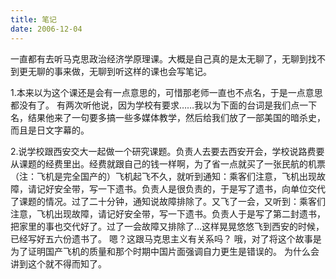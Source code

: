 ```yaml
---
title: 笔记
date: 2006-12-04
---
```

一直都有去听马克思政治经济学原理课。大概是自己真的是太无聊了，无聊到找不到更无聊的事来做，无聊到听这样的课也会写笔记。
 
1.本来以为这个课还是会有一点意思的，可惜那老师一直也不点名，于是一点意思都没有了。
有两次听他说，因为学校有要求……我以为下面的台词是我们点一下名，结果他来了一句要多搞一些多媒体教学，然后给我们放了一部美国的暗杀史，而且是日文字幕的。

2.说学校跟西安交大一起做一个研究课题。负责人去要去西安开会，学校说路费要从课题的经费里出。经费就跟自己的钱一样啊，为了省一点就买了一张民航的机票（注：飞机是完全国产的）飞机起飞不久，就听到通知：乘客们注意，飞机出现故障，请记好安全带，写一下遗书。负责人是很负责的，于是写了遗书，向单位交代了课题的情况。过了二十分钟，通知说故障排除了。又飞了一会，又听到：乘客们注意，飞机出现故障，请记好安全带，写一下遗书。负责人于是写了第二封遗书，把家里的事也交代好了。过了一会故障又排除了…这样晃晃悠悠飞到西安的时候，已经写好五六份遗书了。
嗯？这跟马克思主义有关系吗？
哦，对了将这个故事是为了证明国产飞机的质量和那个时期中国片面强调自力更生是错误的。
为什么会讲到这个就不得而知了。